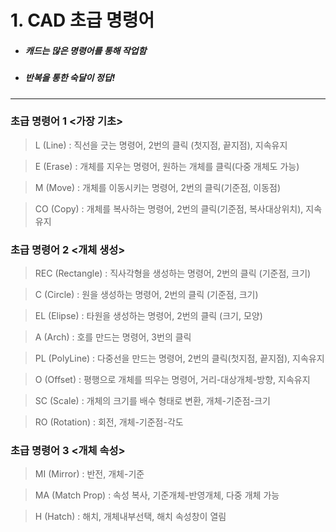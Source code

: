 # 1. CAD 초급 명령어

-  ##### 캐드는 많은 명령어를 통해 작업함
-  ##### 반복을 통한 숙달이 정답!

<hr></hr>

### 초급 명령어 1 <가장 기초>

> L (Line) : 직선을 긋는 명령어, 2번의 클릭 (첫지점, 끝지점), 지속유지

> E (Erase) : 개체를 지우는 명령어, 원하는 개체를 클릭(다중 개체도 가능)

> M (Move) : 개체를 이동시키는 명령어, 2번의 클릭(기준점, 이동점)

> CO (Copy) : 개체를 복사하는 명령어, 2번의 클릭(기준점, 복사대상위치), 지속유지

### 초급 명령어 2 <개체 생성>

> REC (Rectangle) : 직사각형을 생성하는 명령어, 2번의 클릭 (기준점, 크기)

> C (Circle) : 원을 생성하는 명령어, 2번의 클릭 (기준점, 크기)

> EL (Elipse) : 타원을 생성하는 명령어, 2번의 클릭 (크기, 모양)

> A (Arch) : 호를 만드는 명령어, 3번의 클릭

> PL (PolyLine) : 다중선을 만드는 명령어, 2번의 클릭(첫지점, 끝지점), 지속유지

> O (Offset) : 평행으로 개체를 띄우는 명령어, 거리-대상개체-방향, 지속유지

> SC (Scale) : 개체의 크기를 배수 형태로 변환, 개체-기준점-크기

> RO (Rotation) : 회전, 개체-기준점-각도

### 초급 명령어 3 <개체 속성>

> MI (Mirror) : 반전, 개체-기준

> MA (Match Prop) : 속성 복사, 기준개체-반영개체, 다중 개체 가능

> H (Hatch) : 해치, 개체내부선택, 해치 속성창이 열림
